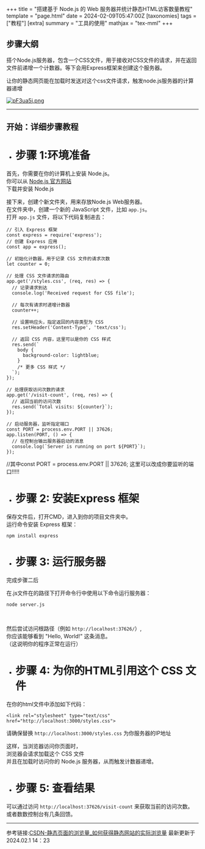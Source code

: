 +++
title = "搭建基于 Node.js 的 Web 服务器并统计静态HTML访客数量教程"
template = "page.html"
date = 2024-02-09T05:47:00Z
[taxonomies]
tags = ["教程"]
[extra]
summary = "工具的使用"
mathjax = "tex-mml"
+++




## 步骤大纲

搭个Node.js服务器，包含一个CSS文件，用于接收对CSS文件的请求，并在返回文件前递增一个计数器。等下会用Express框架来创建这个服务器。

让你的静态网页能在加载时发送对这个css文件请求，触发node.js服务器的计算器递增

<a href="https://imgse.com/i/pF3ua5j"><img src="https://s11.ax1x.com/2024/02/09/pF3ua5j.png" alt="pF3ua5j.png" border="0" /></a>

---

开始：详细步骤教程
-


- # 步骤 1:环境准备
首先，你需要在你的计算机上安装 Node.js。
<br>
你可以从 [Node.js 官方网站](https://nodejs.org/zh-cn/)
<br>
下载并安装 Node.js
<br>

接下来，创建个新文件夹，用来存放Node.js Web服务器。
<br>
在文件夹中，创建一个新的 JavaScript 文件，比如 `app.js`。
<br>
打开 `app.js` 文件，将以下代码复制进去：

```
// 引入 Express 框架
const express = require('express');
// 创建 Express 应用
const app = express();

// 初始化计数器，用于记录 CSS 文件的请求次数
let counter = 0;

// 处理 CSS 文件请求的路由
app.get('/styles.css', (req, res) => {
  // 记录请求到达
  console.log('Received request for CSS file');

  // 每次有请求时递增计数器
  counter++;

  // 设置响应头，指定返回的内容类型为 CSS
  res.setHeader('Content-Type', 'text/css');

  // 返回 CSS 内容，这里可以是你的 CSS 样式
  res.send(`
    body {
      background-color: lightblue;
    }
    /* 更多 CSS 样式 */
  `);
});

// 处理获取访问次数的请求
app.get('/visit-count', (req, res) => {
  // 返回当前的访问次数
  res.send(`Total visits: ${counter}`);
});

// 启动服务器，监听指定端口
const PORT = process.env.PORT || 37626;
app.listen(PORT, () => {
  // 在控制台输出服务器启动的消息
  console.log(`Server is running on port ${PORT}`);
});
```

//其中const PORT = process.env.PORT || 37626; 这里可以改成你要监听的端口!!!!!

- # 步骤 2: 安装Express 框架

保存文件后，打开CMD，进入到你的项目文件夹中。
<br>
运行命令安装 Express 框架：

```
npm install express
``````

- # 步骤 3: 运行服务器

完成步骤二后

在.js文件在的路径下打开命令行中使用以下命令运行服务器：

```
node server.js
```

<br>

然后尝试访问根路径（例如 `http://localhost:37626/`）,
<br>
你应该能够看到 "Hello, World!" 这条消息。
<br>
（这说明你的程序正常在运行）

- # 步骤 4: 为你的HTML引用这个 CSS 文件

在你的html文件中添加如下代码：

```
<link rel="stylesheet" type="text/css" href="http://localhost:3000/styles.css">
```

请确保替换 `http://localhost:3000/styles.css` 为你服务器的IP地址

这样，当浏览器访问你页面时，
<br>
浏览器会请求加载这个 CSS 文件
<br>
并且在加载时访问你的 Node.js 服务器，从而触发计数器递增。



- #  步骤 5: 查看结果

可以通过访问 `http://localhost:37626/visit-count` 来获取当前的访问次数。
<br>
或者数数控制台有几条回馈。

--------------

参考链接:[CSDN-静态页面的浏览量_如何获得静态网站的实际浏览量](https://blog.csdn.net/cuk0051/article/details/108343198) 
最新更新于 2024.02.1 14：23
